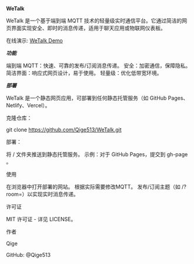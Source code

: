 **WeTalk**

WeTalk 是一个基于端到端 MQTT 技术的轻量级实时通信平台。它通过简洁的网页界面实现安全、即时的消息传递，适用于聊天应用或物联网仪表板。

在线演示: [WeTalk Demo](https://wetalkpro.pages.dev/)

***功能***

端到端 MQTT：快速、可靠的发布/订阅消息传递。
安全：加密通信，保障隐私。
简洁界面：响应式网页设计，易于使用。
轻量级：优化低带宽环境。

***部署***

WeTalk 是一个静态网页应用，可部署到任何静态托管服务（如 GitHub Pages、Netlify、Vercel）。

克隆仓库：

git clone https://github.com/Qige513/WeTalk.git


部署：

将 / 文件夹推送到静态托管服务。
示例：对于 GitHub Pages，提交到 gh-page 。



使用

在浏览器中打开部署的网站。
根据实际需要修改MQTT。
发布/订阅主题（如 /?room=）以实现实时消息传递。

许可证

MIT 许可证 - 详见 LICENSE。

作者

Qige

GitHub: @Qige513
